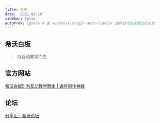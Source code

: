 ```yaml
---
title: 关于
date: '2021-03-16'
sidebar: false
autoPrev: ignore # 使 vuepress-plugin-auto-sidebar 插件自动生成侧边栏失效
---
```


## 希沃白板

> 为互动教学而生

## 官方网站

[希沃白板5 为互动教学而生 | 课件制作神器](http://easinote.seewo.com/ )

## 论坛

[分享汇 - 希沃论坛](http://bbs.seewoedu.cn/forum.php?mod=forumdisplay&fid=45 )
